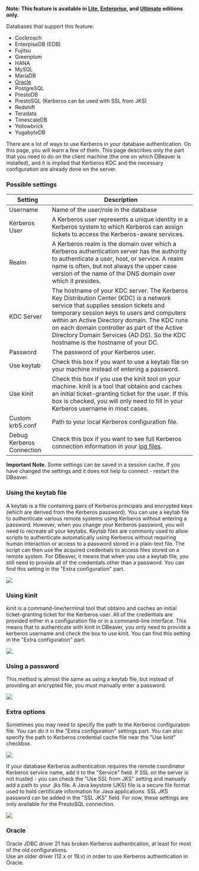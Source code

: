 **Note: This feature is available in [Lite](Lite-Edition), [Enterprise](Enterprise-Edition), and [Ultimate](Ultimate-Edition) editions only.**

Databases that support this feature:
- Cockroach
- EnterpiseDB (EDB)
- Fujitsu
- Greenplum
- HANA
- MySQL
- MariaDB
- [Oracle](#oracle)
- PostgreSQL
- PrestoDB
- PrestoSQL (Kerberos can be used with SSL from JKS)
- Redshift
- Teradata
- TimescaleDB
- Yellowbrick
- YugabyteDB

There are a lot of ways to use Kerberos in your database authentication. On this page, you will learn a few of them. This page describes only the part that you need to do on the client machine (the one on which DBeaver is installed), and it is implied that Kerberos KDC and the necessary configuration are already done on the server.

### Possible settings

Setting|Description
---------------|-----------
Username|Name of the user/role in the database
Kerberos User|A Kerberos user represents a unique identity in a Kerberos system to which Kerberos can assign tickets to access the Kerberos-aware services.
Realm|A Kerberos realm is the domain over which a Kerberos authentication server has the authority to authenticate a user, host, or service. A realm name is often, but not always the upper case version of the name of the DNS domain over which it presides.
KDC Server|The hostname of your KDC server. The Kerberos Key Distribution Center (KDC) is a network service that supplies session tickets and temporary session keys to users and computers within an Active Directory domain. The KDC runs on each domain controller as part of the Active Directory Domain Services (AD DS). So the KDC hostname is the hostname of your DC.
Password|The password of your Kerberos user.
Use keytab|Check this box if you want to use a keytab file on your machine instead of entering a password.
Use kinit|Check this box if you use the kinit tool on your machine. kinit is a tool that obtains and caches an initial ticket-granting ticket for the user. If this box is checked, you will only need to fill in your Kerberos username in most cases.
Custom krb5.conf|Path to your local Kerberos configuration file.
Debug Kerberos Connection|Check this box if you want to see full Kerberos connection information in your [log files](Log-files).

**Important Note.** Some settings can be saved in a session cache. If you have changed the settings and it does not help to connect - restart the DBeaver.


### Using the keytab file

A keytab is a file containing pairs of Kerberos principals and encrypted keys (which are derived from the Kerberos password). You can use a keytab file to authenticate various remote systems using Kerberos without entering a password. However, when you change your Kerberos password, you will need to recreate all your keytabs.
Keytab files are commonly used to allow scripts to authenticate automatically using Kerberos without requiring human interaction or access to a password stored in a plain-text file. The script can then use the acquired credentials to access files stored on a remote system.
For DBeaver, it means that when you use a keytab file, you still need to provide all of the credentials other than a password.
You can find this setting in the "Extra configuration" part.

![](images/kerberos-keytab.png)

### Using kinit

kinit is a command-line/terminal tool that obtains and caches an initial ticket-granting ticket for the Kerberos user. All of the credentials are provided either in a configuration file or in a command-line interface. This means that to authenticate with kinit in DBeaver, you only need to provide a kerberos username and check the box to use kinit. You can find this setting in the "Extra configuration" part.

![](images/kerberos-kinit.png)

### Using a password

This method is almost the same as using a keytab file, but instead of providing an encrypted file, you must manually enter a password.

![](images/kerberos_pasword.png)

### Extra options

Sometimes you may need to specify the path to the Kerberos configuration file. You can do it in the "Extra configuration" settings part.
You can also specify the path to Kerberos credential cache file near the "Use kinit" checkbox.

![](images/kerberos-config.png)

If your database Kerberos authentication requires the remote coordinator Kerberos service name, add it to the "Service" field.
If SSL on the server is not trusted - you can check the "Use SSL from JKS" setting and manually add a path to your .jks file. A Java keystore (JKS) file is a secure file format used to hold certificate information for Java applications. SSL JKS password can be added in the "SSL JKS" field.
For now, these settings are only available for the PrestoSQL connection.

![](images/kerberos-keystore.png)

### Oracle

Oracle JDBC driver 21 has broken Kerberos authentication, at least for most of the old configurations.  
Use an older driver (12.x or 19.x) in order to use Kerberos authentication in Oracle.  